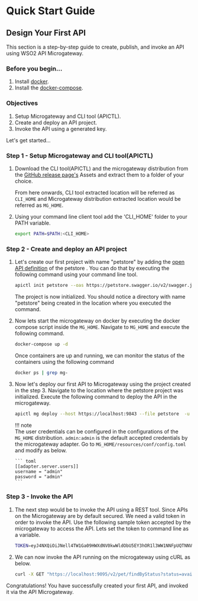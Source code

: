 # Quick Start Guide

## Design Your First API

This section is a step-by-step guide to create, publish, and invoke an API using WSO2 API Microgateway.

### Before you begin...

1. Install [docker](https://docs.docker.com/engine/install/).
2. Install the [docker-compose](https://docs.docker.com/compose/install/).

### Objectives
1. Setup Microgateway and CLI tool (APICTL).
2. Create and deploy an API project.
3. Invoke the API using a generated key.

 Let's get started...
 
### Step 1 - Setup Microgateway and CLI tool(APICTL)

1.  Download the CLI tool(APICTL) and the microgateway distribution from the 
    [GitHub release page's](https://github.com/wso2/product-microgateway/releases) Assets and 
    extract them to a folder of your choice.
    
    From here onwards, CLI tool extracted location will be referred as `CLI_HOME` and Microgateway distribution extracted 
    location would be referred as `MG_HOME`.

2.  Using your command line client tool add the 'CLI_HOME' folder to your PATH variable.

    ``` bash
    export PATH=$PATH:<CLI_HOME>
    ```

### Step 2 - Create and deploy an API project

1.  Let's create our first project with name "petstore" by adding the 
    [open API definition](https://petstore.swagger.io/v2/swagger.json) of the petstore . 
    You can do that by executing the following command using your command line tool.
    
    ``` bash
    apictl init petstore --oas https://petstore.swagger.io/v2/swagger.json
    ```

    The project is now initialized. You should notice a directory with name "petstore" being created in the location 
    where you executed the command. 

2.  Now lets start the microgateway on docker by executing the docker compose script inside the `MG_HOME`. 
    Navigate to `MG_HOME` and execute the following command.

    ``` bash
    docker-compose up -d
    ```
    
    Once containers are up and running, we can monitor the status of the containers using the following command
    
    ``` bash
    docker ps | grep mg-
    ```

3.  Now let's deploy our first API to Microgateway using the project created in the step 3. 
    Navigate to the location where the petstore project was initialized.
    Execute the following command to deploy the API in the microgateway.
       
    ``` bash
    apictl mg deploy --host https://localhost:9843 --file petstore  -u admin -p admin -k
    ```
    
    !!! note  
        The user credentials can be configured in the configurations of the `MG_HOME` distribution. 
        `admin:admin` is the default accepted credentials by the microgateway adapter.
        Go to `MG_HOME/resources/conf/config.toml` and modify as below.
        
        ``` toml
        [[adapter.server.users]]
        username = "admin"
        password = "admin"
        ``` 
        
### Step 3 - Invoke the API

1.  The next step would be to invoke the API using a REST tool. Since APIs on the Microgateway are by default secured. 
    We need a valid token in order to invoke the API. 
    Use the following sample token accepted by the microgateway to access the API. 
    Lets set the token to command line as a variable.
    
    ``` bash
    TOKEN=eyJ4NXQiOiJNell4TW1Ga09HWXdNV0kwWldObU5EY3hOR1l3WW1NNFpUQTNNV0kyTkRBelpHUXpOR00wWkdSbE5qSmtPREZrWkRSaU9URmtNV0ZoTXpVMlpHVmxOZyIsImtpZCI6Ik16WXhNbUZrT0dZd01XSTBaV05tTkRjeE5HWXdZbU00WlRBM01XSTJOREF6WkdRek5HTTBaR1JsTmpKa09ERmtaRFJpT1RGa01XRmhNelUyWkdWbE5nX1JTMjU2IiwiYWxnIjoiUlMyNTYifQ==.eyJhdWQiOiJBT2syNFF6WndRXzYyb2QyNDdXQnVtd0VFZndhIiwic3ViIjoiYWRtaW5AY2FyYm9uLnN1cGVyIiwibmJmIjoxNTk2MDA5NTU2LCJhenAiOiJBT2syNFF6WndRXzYyb2QyNDdXQnVtd0VFZndhIiwic2NvcGUiOiJhbV9hcHBsaWNhdGlvbl9zY29wZSBkZWZhdWx0IiwiaXNzIjoiaHR0cHM6Ly9sb2NhbGhvc3Q6OTQ0My9vYXV0aDIvdG9rZW4iLCJrZXl0eXBlIjoiUFJPRFVDVElPTiIsImV4cCI6MTYyNzU0NTU1NiwiaWF0IjoxNTk2MDA5NTU2LCJqdGkiOiIyN2ZkMWY4Ny01ZTI1LTQ1NjktYTJkYi04MDA3MTFlZTJjZWMifQ==.otDREOsUUmXuSbIVII7FR59HAWqtXh6WWCSX6NDylVIFfED3GbLkopo6rwCh2EX6yiP-vGTqX8sB9Zfn784cIfD3jz2hCZqOqNzSUrzamZrWui4hlYC6qt4YviMbR9LNtxxu7uQD7QMbpZQiJ5owslaASWQvFTJgBmss5t7cnurrfkatj5AkzVdKOTGxcZZPX8WrV_Mo2-rLbYMslgb2jCptgvi29VMPo9GlAFecoMsSwywL8sMyf7AJ3y4XW5Uzq7vDGxojDam7jI5W8uLVVolZPDstqqZYzxpPJ2hBFC_OZgWG3LqhUgsYNReDKKeWUIEieK7QPgjetOZ5Geb1mA==
    ``` 

2.  We can now invoke the API running on the microgateway using cURL as below.

    ``` bash
    curl -X GET "https://localhost:9095/v2/pet/findByStatus?status=available" -H "accept: application/json" -H "Authorization:Bearer $TOKEN" -k
    ```

Congratulations! You have successfully created your first API, and invoked it via the API Microgateway.
